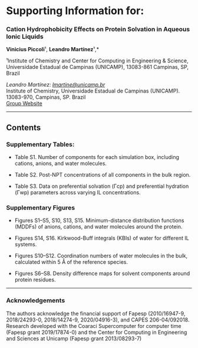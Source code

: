# Supporting Information for:  

### Cation Hydrophobicity Effects on Protein Solvation in Aqueous Ionic Liquids

**Vinicius Piccoli**¹, **Leandro Martínez**¹,*

¹Institute of Chemistry and Center for Computing in Engineering & Science, Universidade Estadual de Campinas (UNICAMP), 13083-861 Campinas, SP, Brazil

*Leandro Martínez: lmartine@unicamp.br*  
Institute of Chemistry, Universidade Estadual de Campinas (UNICAMP).  
13083-970, Campinas, SP. Brazil  
[Group Website](http://m3g.iqm.unicamp.br)

---

## Contents

### Supplementary Tables:

- Table S1. Number of components for each simulation box, including cations, anions, and water molecules. 

- Table S2. Post-NPT concentrations of all components in the bulk region. 

- Table S3. Data on preferential solvation (Γcp) and preferential hydration (Γwp) parameters across varying IL concentrations. 

### Supplementary Figures

- Figures S1–S5, S10, S13, S15. Minimum-distance distribution functions (MDDFs) of anions, cations, and water molecules around the protein. 

- Figures S14, S16. Kirkwood-Buff integrals (KBIs) of water for different IL systems. 

- Figures S10–S12. Coordination numbers of water molecules in the bulk, calculated within 5 Å of the reference species. 

- Figures S6–S8. Density difference maps for solvent components around protein residues. 

---

### Acknowledgements

The authors acknowledge the financial support of Fapesp (2010/16947-9, 2018/24293-0, 2018/14274-9, 2020/04916-3), and CAPES 206-04/092018. Research developed with the Coaraci Supercomputer for computer time (Fapesp grant 2019/17874-0) and the Center for Computing in Engineering and Sciences at Unicamp (Fapesp grant 2013/08293-7)

